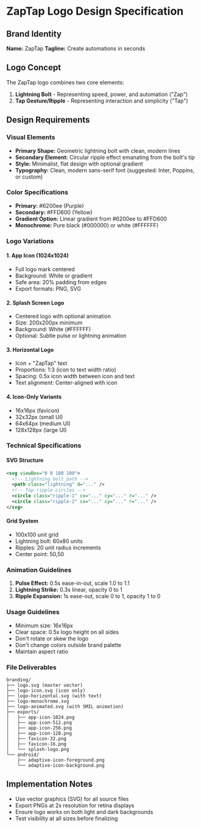 # ZapTap Logo Design Specification

## Brand Identity
**Name:** ZapTap
**Tagline:** Create automations in seconds

## Logo Concept
The ZapTap logo combines two core elements:
1. **Lightning Bolt** - Representing speed, power, and automation ("Zap")
2. **Tap Gesture/Ripple** - Representing interaction and simplicity ("Tap")

## Design Requirements

### Visual Elements
- **Primary Shape:** Geometric lightning bolt with clean, modern lines
- **Secondary Element:** Circular ripple effect emanating from the bolt's tip
- **Style:** Minimalist, flat design with optional gradient
- **Typography:** Clean, modern sans-serif font (suggested: Inter, Poppins, or custom)

### Color Specifications
- **Primary:** #6200ee (Purple)
- **Secondary:** #FFD600 (Yellow)
- **Gradient Option:** Linear gradient from #6200ee to #FFD600
- **Monochrome:** Pure black (#000000) or white (#FFFFFF)

### Logo Variations

#### 1. App Icon (1024x1024)
- Full logo mark centered
- Background: White or gradient
- Safe area: 20% padding from edges
- Export formats: PNG, SVG

#### 2. Splash Screen Logo
- Centered logo with optional animation
- Size: 200x200px minimum
- Background: White (#FFFFFF)
- Optional: Subtle pulse or lightning animation

#### 3. Horizontal Logo
- Icon + "ZapTap" text
- Proportions: 1:3 (icon to text width ratio)
- Spacing: 0.5x icon width between icon and text
- Text alignment: Center-aligned with icon

#### 4. Icon-Only Variants
- 16x16px (favicon)
- 32x32px (small UI)
- 64x64px (medium UI)
- 128x128px (large UI)

### Technical Specifications

#### SVG Structure
```svg
<svg viewBox="0 0 100 100">
  <!-- Lightning bolt path -->
  <path class="lightning" d="..." />
  <!-- Tap ripple circles -->
  <circle class="ripple-1" cx="..." cy="..." r="..." />
  <circle class="ripple-2" cx="..." cy="..." r="..." />
</svg>
```

#### Grid System
- 100x100 unit grid
- Lightning bolt: 60x80 units
- Ripples: 20 unit radius increments
- Center point: 50,50

### Animation Guidelines
1. **Pulse Effect:** 0.5s ease-in-out, scale 1.0 to 1.1
2. **Lightning Strike:** 0.3s linear, opacity 0 to 1
3. **Ripple Expansion:** 1s ease-out, scale 0 to 1, opacity 1 to 0

### Usage Guidelines
- Minimum size: 16x16px
- Clear space: 0.5x logo height on all sides
- Don't rotate or skew the logo
- Don't change colors outside brand palette
- Maintain aspect ratio

### File Deliverables
```
branding/
├── logo.svg (master vector)
├── logo-icon.svg (icon only)
├── logo-horizontal.svg (with text)
├── logo-monochrome.svg
├── logo-animated.svg (with SMIL animation)
├── exports/
│   ├── app-icon-1024.png
│   ├── app-icon-512.png
│   ├── app-icon-256.png
│   ├── app-icon-128.png
│   ├── favicon-32.png
│   ├── favicon-16.png
│   └── splash-logo.png
└── android/
    ├── adaptive-icon-foreground.png
    └── adaptive-icon-background.png
```

## Implementation Notes
- Use vector graphics (SVG) for all source files
- Export PNGs at 2x resolution for retina displays
- Ensure logo works on both light and dark backgrounds
- Test visibility at all sizes before finalizing